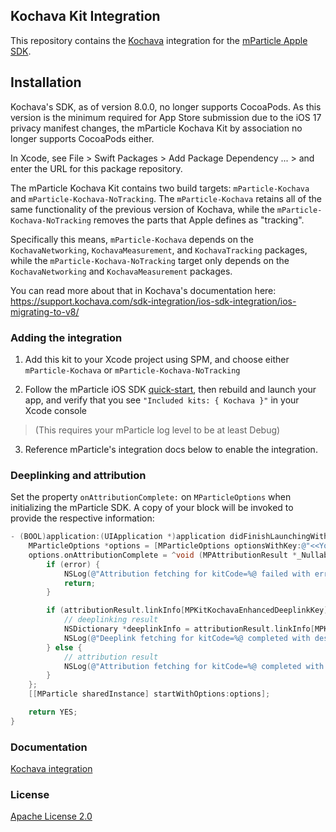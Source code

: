 ## Kochava Kit Integration

This repository contains the [Kochava](https://www.kochava.com) integration for the [mParticle Apple SDK](https://github.com/mParticle/mparticle-apple-sdk).

## Installation

Kochava's SDK, as of version 8.0.0, no longer supports CocoaPods. As this version is the minimum required for App Store submission due to the iOS 17 privacy manifest changes, the mParticle Kochava Kit by association no longer supports CocoaPods either. 

In Xcode, see File > Swift Packages > Add Package Dependency ... > and enter the URL for this package repository.

The mParticle Kochava Kit contains two build targets: `mParticle-Kochava` and `mParticle-Kochava-NoTracking`. The `mParticle-Kochava` retains all of the same functionality of the previous version of Kochava, while the `mParticle-Kochava-NoTracking` removes the parts that Apple defines as "tracking".

Specifically this means, `mParticle-Kochava` depends on the `KochavaNetworking`, `KochavaMeasurement`, and `KochavaTracking` packages, while the `mParticle-Kochava-NoTracking` target only depends on the `KochavaNetworking` and `KochavaMeasurement` packages.

You can read more about that in Kochava's documentation here: https://support.kochava.com/sdk-integration/ios-sdk-integration/ios-migrating-to-v8/

### Adding the integration

1. Add this kit to your Xcode project using SPM, and choose either `mParticle-Kochava` or `mParticle-Kochava-NoTracking`

2. Follow the mParticle iOS SDK [quick-start](https://github.com/mParticle/mparticle-apple-sdk), then rebuild and launch your app, and verify that you see `"Included kits: { Kochava }"` in your Xcode console 

> (This requires your mParticle log level to be at least Debug)

3. Reference mParticle's integration docs below to enable the integration.

### Deeplinking and attribution

Set the property `onAttributionComplete:` on `MParticleOptions` when initializing the mParticle SDK. A copy of your block will be invoked to provide the respective information:

```objective-c
- (BOOL)application:(UIApplication *)application didFinishLaunchingWithOptions:(NSDictionary *)launchOptions {
    MParticleOptions *options = [MParticleOptions optionsWithKey:@"<<Your app key>>" secret:@"<<Your app secret>>"];
    options.onAttributionComplete = ^void (MPAttributionResult *_Nullable attributionResult, NSError * _Nullable error) {
        if (error) {
            NSLog(@"Attribution fetching for kitCode=%@ failed with error=%@", error.userInfo[mParticleKitInstanceKey], error);
            return;
        }

        if (attributionResult.linkInfo[MPKitKochavaEnhancedDeeplinkKey]) {
            // deeplinking result
            NSDictionary *deeplinkInfo = attributionResult.linkInfo[MPKitKochavaEnhancedDeeplinkKey];
            NSLog(@"Deeplink fetching for kitCode=%@ completed with destination: %@ raw: %@", attributionResult.kitCode, deeplinkInfo[MPKitKochavaEnhancedDeeplinkDestinationKey], deeplinkInfo[MPKitKochavaEnhancedDeeplinkRawKey]);
        } else {
            // attribution result
            NSLog(@"Attribution fetching for kitCode=%@ completed with linkInfo: %@", attributionResult.kitCode, attributionResult.linkInfo);
        }
    };
    [[MParticle sharedInstance] startWithOptions:options];

    return YES;
}
```

### Documentation

[Kochava integration](https://docs.mparticle.com/integrations/kochava/event/)

### License

[Apache License 2.0](http://www.apache.org/licenses/LICENSE-2.0)
